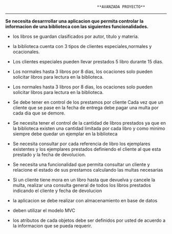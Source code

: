                                             **AVANZADA PROYECTO**


----------


**Se necesita desarrrollar una aplicacion que permita controlar la informacion de una 
biblioteca con las siguientes funcionalidades.**
 

 - los libros se guardan clasificados por autor, titulo y materia.
 
 - la biblioteca cuenta con 3 tipos de clientes especiales,normales y ocacionales.
 
 - Los clientes especiales pueden llevar prestados 5 libro durante 15 dias. 
 
 - Los normales hasta 3 libros por 8 dias, los ocaciones solo pueden solicitar libros para lectura en la biblioteca. 
 
 - Los normales hasta 3 libros por 8 dias, los ocaciones solo pueden solicitar libros para lectura en la biblioteca. 
 
 - Se debe tener en control de los prestamos por cliente Cada vez que un cliente que se pase en la fecha de entrega debe pagar una multa por cada dia que se demore. 
 
 - Se necesita tener el control de la cantidad de libros prestados ya que en la biblioteca existen una cantidad limitada por cada libro y como minimo siempre debe quedar un ejemplar en la biblioteca  
 
 - Se necesita consultar por cada referencia de libro  los ejemplares existentes y los ejemplares prestados definiendo el cliente al que esta prestado y la fecha de devolucion. 
 
 - Se necesita una funcionalidad que permita consultar un cliente y relacione el estado de sus prestamos calculando las multas necesarias 
 
 - Si un cliente tiene mora en un libro hasta que devuelva y cancele la multa, realizar una consulta general de todos los libros prestados indicando el cliente y fecha de devolucion 
 
 - la aplicacion se debe realizar con almacenamiento en base de datos 
 
 - deben utilizar el modelo MVC 
 
 - los atributos de cada objetos debe ser definidos por usted de acuerdo a la informacion que se pueda requerir. 

